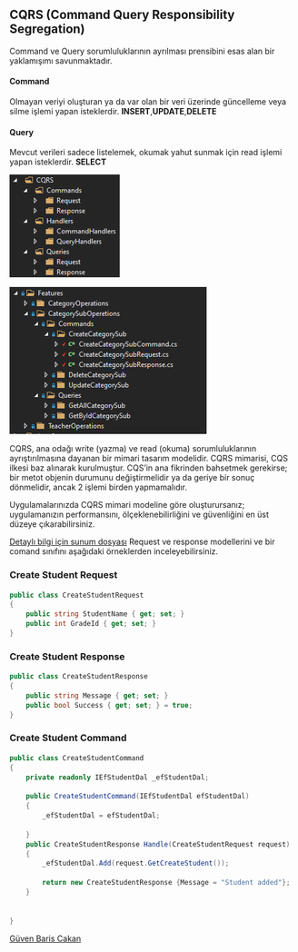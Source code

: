 
## CQRS (Command Query Responsibility Segregation)
Command ve Query sorumluluklarının ayrılması prensibini esas alan bir  yaklamışımı savunmaktadır.

#### Command
Olmayan veriyi oluşturan ya da var olan bir veri üzerinde güncelleme veya silme 
işlemi yapan isteklerdir.
**INSERT**,**UPDATE**,**DELETE**

#### Query
Mevcut verileri sadece listelemek, okumak yahut sunmak için read işlemi yapan isteklerdir.
**SELECT**

![Dosyalama düzeni](https://github.com/baristutakli/Developer_Teamwork/blob/main/Design%20Patterns/CQRS/folderStructure_1.png?raw=true)

![Dosyalama düzeni](https://github.com/baristutakli/Developer_Teamwork/blob/main/Design%20Patterns/CQRS/folderStructure_2.PNG?raw=true)

CQRS, ana odağı write (yazma) ve read (okuma) sorumluluklarının ayrıştırılmasına dayanan bir mimari tasarım modelidir. CQRS mimarisi, CQS ilkesi baz alınarak kurulmuştur. CQS’in ana fikrinden bahsetmek gerekirse; bir metot objenin durumunu değiştirmelidir ya da geriye bir sonuç dönmelidir, ancak 2 işlemi birden yapmamalıdır. 

Uygulamalarınızda CQRS mimari modeline göre oluşturursanız; uygulamanızın performansını, ölçeklenebilirliğini ve güvenliğini en üst düzeye çıkarabilirsiniz.


[Detaylı bilgi için sunum dosyası](https://github.com/baristutakli/Developer_Teamwork/blob/main/Design%20Patterns/CQRS/CQRS.pptx)
Request ve response modellerini ve bir comand sınıfını aşağıdaki örneklerden inceleyebilirsiniz.

### Create Student Request
```c#
public class CreateStudentRequest
{
    public string StudentName { get; set; }
    public int GradeId { get; set; }
}
```

### Create Student Response
```c#
public class CreateStudentResponse
{
    public string Message { get; set; }
    public bool Success { get; set; } = true;
}
```

### Create Student Command

```c#
public class CreateStudentCommand
{
    private readonly IEfStudentDal _efStudentDal;

    public CreateStudentCommand(IEfStudentDal efStudentDal)
    {
        _efStudentDal = efStudentDal;

    }
    public CreateStudentResponse Handle(CreateStudentRequest request)
    {
        _efStudentDal.Add(request.GetCreateStudent());

        return new CreateStudentResponse {Message = "Student added"};
    }


}
```
   
[Güven Baris Cakan](https://github.com/guvenbaris)
